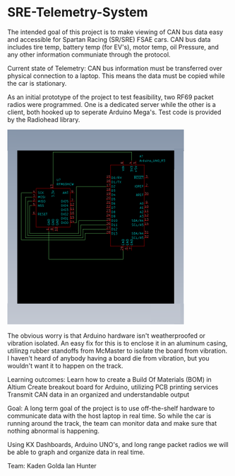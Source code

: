 # SRE-Telemetry-System

The intended goal of this project is to make viewing of CAN bus data easy and accessible for 
Spartan Racing (SR/SRE) FSAE cars. CAN bus data includes tire temp, battery temp (for EV's),
motor temp, oil Pressure, and any other information communiate through the protocol. 

Current state of Telemetry:
CAN bus information must be transferred over physical connection to a laptop. This means 
the data must be copied while the car is stationary. 

As an initial prototype of the project to test feasibility, two RF69 packet radios were programmed. 
One is a dedicated server while the other is a client, both hooked up to seperate Arduino Mega's.
Test code is provided by the Radiohead library. 

<img src="https://github.com/kadenshayden/SRE-Telemetry-System/blob/main/simpleVCU%20senderreceiver%20prototype%20node.png" width="400" height="440" />

The obvious worry is that Arduino hardware isn't weatherproofed or vibration isolated. An easy fix for this is to enclose it in an aluminum casing, utilinzg rubber standoffs from McMaster to isolate the board from vibration. I haven't heard of anybody having a board die from vibration, but you wouldn't want it to happen on the track. 

Learning outcomes:
Learn how to create a Build Of Materials (BOM) in Altium
Create breakout board for Arduino, utilizing PCB printing services
Transmit CAN data in an organized and understandable output

Goal:
A long term goal of the project is to use off-the-shelf hardware to communicate data with the 
host laptop in real time. So while the car is running around the track, the team can monitor 
data and make sure that nothing abnormal is happening. 

Using KX Dashboards, Arduino UNO's, and long range packet radios we will be able to graph and organize data in real time. 

Team:
Kaden Golda
Ian Hunter
